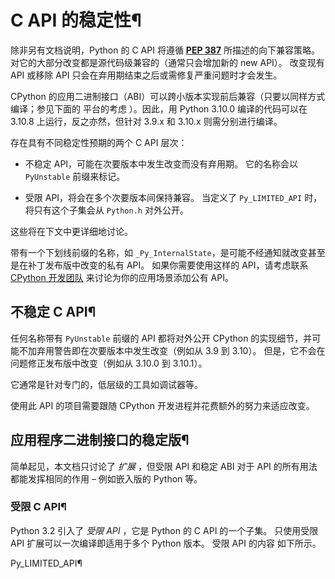 # C API 的稳定性¶

除非另有文档说明，Python 的 C API 将遵循 [**PEP 387**](https://peps.python.org/pep-0387/) 所描述的向下兼容策略。 对它的大部分改变都是源代码级兼容的（通常只会增加新的 new API）。 改变现有 API 或移除 API 只会在弃用期结束之后或需修复严重问题时才会发生。

CPython 的应用二进制接口（ABI）可以跨小版本实现前后兼容（只要以同样方式编译；参见下面的 平台的考虑 ）。因此，用 Python 3.10.0 编译的代码可以在 3.10.8 上运行，反之亦然，但针对 3.9.x 和 3.10.x 则需分别进行编译。

存在具有不同稳定性预期的两个 C API 层次：

  * 不稳定 API，可能在次要版本中发生改变而没有弃用期。 它的名称会以 `PyUnstable` 前缀来标记。

  * 受限 API，将会在多个次要版本间保持兼容。 当定义了 `Py_LIMITED_API` 时，将只有这个子集会从 `Python.h` 对外公开。

这些将在下文中更详细地讨论。

带有一个下划线前缀的名称，如 `_Py_InternalState`，是可能不经通知就改变甚至是在补丁发布版中改变的私有 API。 如果你需要使用这样的 API，请考虑联系 [CPython 开发团队](https://discuss.python.org/c/core-dev/c-api/30) 来讨论为你的应用场景添加公有 API。

## 不稳定 C API¶

任何名称带有 `PyUnstable` 前缀的 API 都将对外公开 CPython 的实现细节，并可能不加弃用警告即在次要版本中发生改变（例如从 3.9 到 3.10）。 但是，它不会在问题修正发布版中改变（例如从 3.10.0 到 3.10.1）。

它通常是针对专门的，低层级的工具如调试器等。

使用此 API 的项目需要跟随 CPython 开发进程并花费额外的努力来适应改变。

## 应用程序二进制接口的稳定版¶

简单起见，本文档只讨论了 _扩展_ ，但受限 API 和稳定 ABI 对于 API 的所有用法都能发挥相同的作用 – 例如嵌入版的 Python 等。

### 受限 C API¶

Python 3.2 引入了 _受限 API_ ，它是 Python 的 C API 的一个子集。 只使用受限 API 扩展可以一次编译即适用于多个 Python 版本。 受限 API 的内容 如下所示。

Py_LIMITED_API¶  

    

~~~
